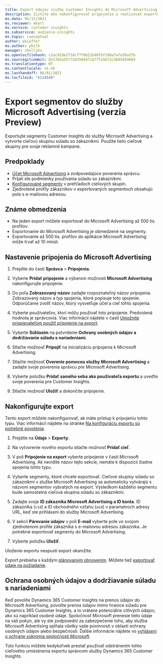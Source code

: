```yaml
---
title: Export údajov služby Customer Insights do Microsoft Advertising
description: Zistite ako nakonfigurovať pripojenie a realizovať exportovanie do Microsoft Advertising.
ms.date: 05/12/2021
ms.reviewer: mhart
ms.service: customer-insights
ms.subservice: audience-insights
ms.topic: conceptual
author: pkieffer
ms.author: philk
manager: shellyha
ms.openlocfilehash: c2ac92de2718cf7f0622b407bf198a7a7e50a37b
ms.sourcegitcommit: 831765a55775d358447cb7ffa56f2c3b85459084
ms.translationtype: HT
ms.contentlocale: sk-SK
ms.lasthandoff: 06/01/2021
ms.locfileid: "6124549"
---
```

# <a name="export-segments-to-microsoft-advertising-preview"></a>Export segmentov do služby Microsoft Advertising (verzia Preview)

Exportujte segmenty Customer Insights do služby Microsoft Advertising a vytvorte cieľovú skupinu súladu so zákazníkmi. Použite tieto cieľové skupiny pre svoje reklamné kampane.

## <a name="prerequisites"></a>Predpoklady

-   [Účet Microsoft Advertising](https://ads.microsoft.com/) a zodpovedajúce poverenia správcu.
-   Prijali ste podmienky používania súladu so zákazníkmi. 
-   [Konfigurované segmenty](segments.md) v prehľadoch cieľových skupín.
-   Zjednotené profily zákazníkov v exportovaných segmentoch obsahujú pole s e-mailovou adresou.

## <a name="known-limitations"></a>Známe obmedzenia

- Na jeden export môžete exportovať do Microsoft Advertising až 500 tis. profilov.
- Exportovanie do Microsoft Advertising je obmedzené na segmenty.
- Exportovanie až 500 tis. profilov do aplikácie Microsoft Advertising môže trvať až 10 minút. 


## <a name="set-up-the-connection-to-microsoft-advertising"></a>Nastavenie pripojenia do Microsoft Advertising

1. Prejdite do časti **Správca** > **Pripojenia**.

1. Vyberte **Pridať pripojenie** a výberom možnosti **Microsoft Advertising** nakonfigurujte pripojenie.

1. Do poľa **Zobrazovaný názov** zadajte rozpoznateľný názov pripojenia. Zobrazovaný názov a typ spojenia, ktoré popisuje toto spojenie. Odporúčame zvoliť názov, ktorý vysvetľuje účel a cieľ tohto spojenia.

1. Vyberte používateľov, ktorí môžu používať toto pripojenie. Predvolená hodnota je správcovia. Viac informácií nájdete v časti [Umožnite prispievateľom použiť pripojenie na export](connections.md#allow-contributors-to-use-a-connection-for-exports).

1. Vyberte **Súhlasím** na potvrdenie **Ochrany osobných údajov a dodržiavanie súladu s nariadeniami**.

1. Stlačte možnosť **Pripojiť** na inicializáciu pripojenia k Microsoft Advertising.

1. Stlačte možnosť **Overenie pomocou služby Microsoft Advertising** a zadajte svoje poverenia správcu pre Microsoft Advertising.

1. Vyberte položku **Pridať samého seba ako používateľa exportu** a uveďte svoje poverenia pre Customer Insights.

1. Stlačte možnosť **Uložiť** a dokončite pripojenie.

## <a name="configure-an-export"></a>Nakonfigurujte export

Tento export môžete nakonfigurovať, ak máte prístup k pripojeniu tohto typu. Viac informácií nájdete na stránke [Na konfiguráciu exportu sú potrebné povolenia](export-destinations.md#set-up-a-new-export).

1. Prejdite na **Údaje** > **Exporty**.

1. Na vytvorenie nového exportu stlačte možnosť **Pridať cieľ**.

1. V poli **Pripojenie na export** vyberte pripojenie v časti Microsoft Advertising. Ak nevidíte názov tejto sekcie, nemáte k dispozícii žiadne spojenia tohto typu.

1. Vyberte segmenty, ktoré chcete exportovať. Cieľové skupiny súladu so zákazníkmi v službe Microsoft Advertising sa automaticky vytvárajú s názvom segmentov vybratých na export. Výsledkom každého segmentu bude samostatná cieľová skupina súladu so zákazníkmi. 

1. Zadajte svoje **ID zákazníka Microsoft Advertising a ID konta**. ID zákazníka (`cid`) a ID obchodného vzťahu (`aid`) v parametroch adresy URL, keď ste prihlásení do služby Microsoft Advertising.

1. V sekcii **Párovanie údajov** v poli **E-mail** vyberte pole vo svojom zjednotenom profile zákazníka s e-mailovou adresou zákazníka. Je potrebné exportovať segmenty do Microsoft Advertising.

1. Vyberte položku **Uložiť**.

Uloženie exportu nespustí export okamžite.

Export prebieha s každým [plánovaným obnovením](system.md#schedule-tab). Môžete tiež [exportovať údaje na požiadanie](export-destinations.md#run-exports-on-demand). 


## <a name="data-privacy-and-compliance"></a>Ochrana osobných údajov a dodržiavanie súladu s nariadeniami

Keď povolíte Dynamics 365 Customer Insights na prenos údajov do Microsoft Advertising, povolíte prenos údajov mimo hranice súladu pre Dynamics 365 Customer Insights, a to vrátane potenciálne citlivých údajov, ako sú napríklad osobné údaje. Spoločnosť Microsoft prenesie tieto údaje na váš pokyn, ale vy ste zodpovední za zabezpečenie toho, aby služba Microsoft Advertising spĺňala všetky vaše povinnosti v oblasti ochrany osobných údajov alebo bezpečnosti. Ďalšie informácie nájdete vo [vyhlásení o ochrane súkromia spoločnosti Microsoft](https://go.microsoft.com/fwlink/?linkid=396732).

Túto funkciu môžete kedykoľvek prestať používať odstránením tohto cieľového umiestnenia exportu správcom služby Dynamics 365 Customer Insights.
